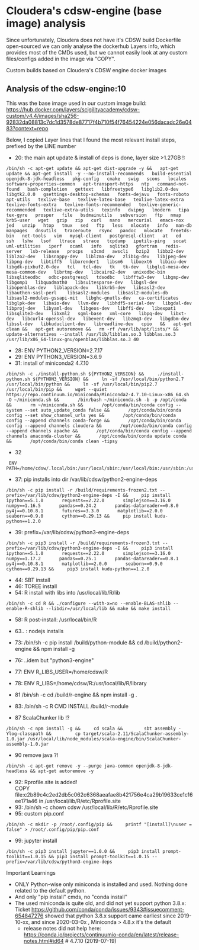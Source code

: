 # Cloudera's cdsw-engine (base image) analysis
Since unfortunately, Cloudera does not have it's CDSW build Dockerfile open-sourced
we can only analyse the dockerhub Layers info, which provides most of the CMDs used, but we cannot easily look at any custom files/configs added in the image via "COPY".

Custom builds based on Cloudera's CDSW engine docker images
## Analysis of the cdsw-engine:10
This was the base image used in our custom image build: https://hub.docker.com/layers/scigilityacademy/cdsw-custom/v4.4/images/sha256-92832da08813c7dc1d3578de87717f4b710f54f76454224e056dacadc26e0483?context=repo 

Below, I copied Layer lines that I found the most relevant install steps, prefixed by the LINE number
* 20: the main apt update & install of deps is done, layer size >1.27GB !:
```
/bin/sh -c apt-get update && apt-get dist-upgrade -y &&   apt-get update && apt-get install -y --no-install-recommends   build-essential   openjdk-8-jdk-headless   pkg-config   cmake   swig   scons   locales   software-properties-common   apt-transport-https   ntp   command-not-found   bash-completion   gettext   libfreetype6   libglib2.0-dev   libgtk2.0.0   gsettings-desktop-schemas   fonts-dejavu   fonts-roboto   apt-utils   texlive-base   texlive-latex-base   texlive-latex-extra   texlive-fonts-extra   texlive-fonts-recommended   texlive-generic-recommended   texlive-extra-utils   texinfo   dvipng   lmodern   tipa   tex-gyre   prosper   file   bsdmainutils   subversion   ftp   nmap   krb5-user   wget   gzip   zip   curl   nano   mercurial   emacs-nox   jed   unzip   htop   tmux   sed   ftp   less   mlocate   info   man-db   manpages   dnsutils   traceroute   rsync   pandoc   mlocate   freetds-bin   net-tools   vim   mysql-client   postgresql-client   at   ed   ssh   lshw   lsof   ltrace   strace   tcpdump   iputils-ping   socat   uml-utilities   iperf   ocaml   info   sqlite3   gfortran   redis-server   lsb-release   procps   s3cmd   awscli   bzip2   libbz2-dev   liblzo2-dev   libsnappy-dev   liblzma-dev   zlib1g-dev   libjpeg-dev   libpng-dev   libtiff5   libxrender1   libsm6   libxext6   libicu-dev   libgdk-pixbuf2.0-dev   tcl   tcl-dev   tk   tk-dev   libglu1-mesa-dev   mesa-common-dev   librtmp-dev   libcairo2-dev   unixodbc-bin   libsqliteodbc   odbc-postgresql   tdsodbc   libfftw3-dev   libgmp-dev   libgomp1   libquadmath0   libsuitesparse-dev   libgsl-dev   libopenblas-dev   liblapack-dev   libkrb5-dev   libsasl2-dev   libauthen-sasl-perl    libsasl2-modules   libsasl2-modules-db   libsasl2-modules-gssapi-mit   libghc-gnutls-dev   ca-certificates   libglpk-dev   libaio-dev   llvm-dev   libhdf5-serial-dev   libgdal-dev   libproj-dev   libyaml-dev   libgeos-dev   libffi-dev   libexpat1   libsqlite3-dev   libxml2   sgml-base   xml-core   libpq-dev   libxt-dev   libcurl4-openssl-dev   libevent-dev   libzmq3-dev   libgdbm-dev   libssl-dev   libkuduclient-dev   libreadline-dev   cpio   &&   apt-get clean &&   apt-get autoremove &&   rm -rf /var/lib/apt/lists/* &&   update-alternatives --install /usr/lib/libblas.so.3 libblas.so.3 /usr/lib/x86_64-linux-gnu/openblas/libblas.so.3 40
```
* 28: ENV PYTHON2_VERSION=2.7.17
* 29: ENV PYTHON3_VERSION=3.6.9
* 31: install of miniconda2 4.7.10
```
/bin/sh -c ./install-python.sh ${PYTHON2_VERSION} &&     ./install-python.sh ${PYTHON3_VERSION} &&     ln -sf /usr/local/bin/python2.7 /usr/local/bin/python &&     ln -sf /usr/local/bin/pip2.7 /usr/local/bin/pip &&     wget --quiet https://repo.continuum.io/miniconda/Miniconda2-4.7.10-Linux-x86_64.sh -O ~/miniconda.sh &&       /bin/bash ~/miniconda.sh -b -p /opt/conda &&       rm ~/miniconda.sh &&       /opt/conda/bin/conda config --system --set auto_update_conda false &&       /opt/conda/bin/conda config --set show_channel_urls yes &&       /opt/conda/bin/conda config --append channels conda-forge &&       /opt/conda/bin/conda config --append channels cloudera &&       /opt/conda/bin/conda config --append channels apache &&       /opt/conda/bin/conda config --append channels anaconda-cluster &&       /opt/conda/bin/conda update conda &&       /opt/conda/bin/conda clean -tipsy
```

* 32
```
 ENV PATH=/home/cdsw/.local/bin:/usr/local/sbin:/usr/local/bin:/usr/sbin:/usr/bin:/sbin:/bin:/opt/conda/bin
```

* 37: pip installs into dir /var/lib/cdsw/python2-engine-deps
```
/bin/sh -c pip install -r /build/requirements-frozen2.txt --prefix=/var/lib/cdsw/python2-engine-deps -I &&     pip install       ipython==5.1.0       requests==2.22.0       simplejson==3.16.0       numpy==1.16.5       pandas==0.24.2       pandas-datareader==0.8.0       py4j==0.10.8.1       futures==3.3.0       matplotlib==2.0.0       seaborn==0.9.0       cython==0.29.13 &&     pip install kudu-python==1.2.0
```

* 39: prefix=/var/lib/cdsw/python3-engine-deps 
```
/bin/sh -c pip3 install -r /build/requirements-frozen3.txt --prefix=/var/lib/cdsw/python3-engine-deps -I &&     pip3 install       ipython==5.1.0       requests==2.22.0       simplejson==3.16.0       numpy==1.17.2       pandas==0.25.1       pandas-datareader==0.8.1       py4j==0.10.8.1       matplotlib==2.0.0       seaborn==0.9.0       cython==0.29.13 &&     pip3 install kudu-python==1.2.0
```

* 44: SBT install
* 46: TOREE install
* 54: R install with libs into /usr/local/lib/R/lib
```
/bin/sh -c cd R && ./configure --with-x=no --enable-BLAS-shlib --enable-R-shlib --libdir=/usr/local/lib && make && make install
```
* 58: R post-install:  /usr/local/bin/R 
* 63.. : nodejs installs

* 73: /bin/sh -c pip install /build/python-module &&     cd /build/python2-engine && npm install -g
* 76:  ..idem but "python3-engine"
* 77: ENV R_LIBS_USER=/home/cdsw/R
* 78: ENV R_LIBS=/home/cdsw/R:/usr/local/lib/R/library
* 81 /bin/sh -c cd /build/r-engine && npm install -g .
* 83: /bin/sh -c R CMD INSTALL /build/r-module
* 87 ScalaChunker lib !?
```
/bin/sh -c npm install -g &&     cd scala && 		sbt assembly -Ylog-classpath && 		cp target/scala-2.11/ScalaChunker-assembly-1.0.jar /usr/local/lib/node_modules/scala-engine/bin/ScalaChunker-assembly-1.0.jar
```
* 90 remove java ?!
```
/bin/sh -c apt-get remove -y --purge java-common openjdk-8-jdk-headless && apt-get autoremove -y
```
* 92: Rprofile.site is added!  
COPY file:c2b89c4c2ed2db5c062c6368aeafae8b421756e4ca29b19633ce1c16ee171a46 in /usr/local/lib/R/etc/Rprofile.site 
* 93: /bin/sh -c chown cdsw /usr/local/lib/R/etc/Rprofile.site
* 95: custom pip.conf
```
/bin/sh -c mkdir -p /root/.config/pip &&     printf "[install]\nuser = false" > /root/.config/pip/pip.conf
```
* 99: jupyter install
```
/bin/sh -c pip3 install jupyter==1.0.0 &&     pip3 install prompt-toolkit==1.0.15 && pip3 install prompt-toolkit==1.0.15 --prefix=/var/lib/cdsw/python3-engine-deps
```

Important Learnings
- ONLY Python-wise only miniconda is installed and used. Nothing done related to the default python.
- And only "pip install" cmds, no "conda install"
- The used miniconda is quite old, and did not yet support python 3.8.x:
  Ticket https://github.com/conda/conda/issues/9343#issuecomment-654847276 showed that python 3.8.x support came earliest since 2019-10-xx, and since 2020-03-0x , Miniconda > 4.8.x it's the default
  - release notes did not help here: https://conda.io/projects/continuumio-conda/en/latest/release-notes.html#id64  # 4.7.10 (2019-07-19)

